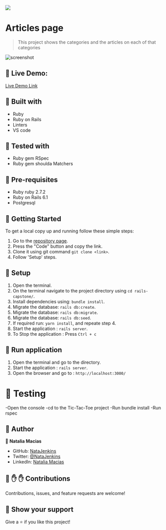 ![](https://img.shields.io/badge/Microverse-blueviolet)

# Articles page

> This project shows the categories and the articles on each of that categories

![screenshot](/assets/preview.png)
## :red_circle: Live Demo:

[Live Demo Link](https://rails-capstone-nat.herokuapp.com/)

## :hammer: Built with

- Ruby
- Ruby on Rails
- Linters
- VS code

## :hammer: Tested with

- Ruby gem RSpec
- Ruby gem shoulda Matchers

## 📝 Pre-requisites

- Ruby ruby 2.7.2
- Ruby on Rails 6.1
- Postgresql


## :construction_worker: Getting Started

To get a local copy up and running follow these simple steps:

1. Go to the [repository page](https://github.com/NataJenkins/rails-capstone).
2. Press the "Code" button and copy the link.
3. Clone it using git command `git clone <link>`.
4. Follow 'Setup' steps.

## 📝 Setup

1. Open the terminal.
2. On the terminal navigate to the project directory using `cd rails-capstone/`.
3. Install dependencies using: `bundle install`.
4. Migrate the database: `rails db:create`.
5. Migrate the database: `rails db:migrate`.
6. Migrate the database: `rails db:seed`.
7. If required run: `yarn install`, and repeate step 4.
8. Start the application : `rails server`.
9. To Stop the application : Press `Ctrl + c`

## 📝 Run application

1. Open the terminal and go to the directory.
2. Start the application : `rails server`.
3. Open the browser and go to : `http://localhost:3000/`

# 📝 Testing
-Open the console
-cd to the Tic-Tac-Toe project
-Run bundle install
-Run rspec

## :bust_in_silhouette: Author

👤 **Natalia Macias**

- GitHub: [NataJenkins](https://github.com/NataJenkins) 
- Twitter: [@NataJenkins](https://twitter.com/NataJenkins)
- LinkedIn: [Natalia Macias](https://www.linkedin.com/in/natalia-macias96/ )

## 🤝 :raised_hand: :raised_hand: Contributions

Contributions, issues, and feature requests are welcome!

## :muscle: Show your support

Give a ⭐️ if you like this project!
